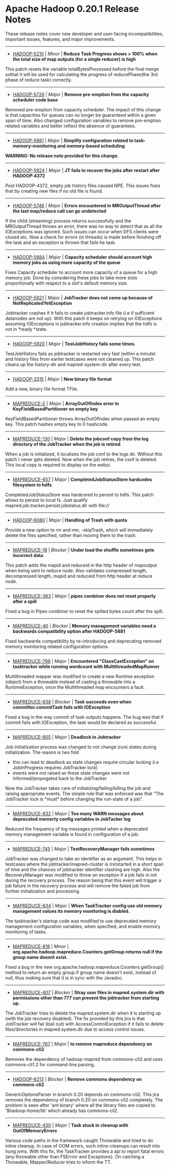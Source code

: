 
<!---
# Licensed to the Apache Software Foundation (ASF) under one
# or more contributor license agreements.  See the NOTICE file
# distributed with this work for additional information
# regarding copyright ownership.  The ASF licenses this file
# to you under the Apache License, Version 2.0 (the
# "License"); you may not use this file except in compliance
# with the License.  You may obtain a copy of the License at
#
#     http://www.apache.org/licenses/LICENSE-2.0
#
# Unless required by applicable law or agreed to in writing, software
# distributed under the License is distributed on an "AS IS" BASIS,
# WITHOUT WARRANTIES OR CONDITIONS OF ANY KIND, either express or implied.
# See the License for the specific language governing permissions and
# limitations under the License.
-->
# Apache Hadoop  0.20.1 Release Notes

These release notes cover new developer and user-facing incompatibilities, important issues, features, and major improvements.


---

* [HADOOP-5210](https://issues.apache.org/jira/browse/HADOOP-5210) | *Minor* | **Reduce Task Progress shows \> 100% when the total size of map outputs (for a single reducer) is high**

This patch resets the variable totalBytesProcessed before the final merge sothat it will be used for calculating the progress of reducePhase(the 3rd phase of reduce task) correctly.


---

* [HADOOP-5726](https://issues.apache.org/jira/browse/HADOOP-5726) | *Major* | **Remove pre-emption from the capacity scheduler code base**

Removed pre-emption from capacity scheduler. The impact of this change is that capacities for queues can no longer be guaranteed within a given span of time. Also changed configuration variables to remove pre-emption related variables and better reflect the absence of guarantees.


---

* [HADOOP-5881](https://issues.apache.org/jira/browse/HADOOP-5881) | *Major* | **Simplify configuration related to task-memory-monitoring and memory-based scheduling**

**WARNING: No release note provided for this change.**


---

* [HADOOP-5924](https://issues.apache.org/jira/browse/HADOOP-5924) | *Major* | **JT fails to recover the jobs after restart after HADOOP:4372**

Post HADOOP-4372, empty job history files caused NPE. This issues fixes that by creating new files if no old file is found.


---

* [HADOOP-5746](https://issues.apache.org/jira/browse/HADOOP-5746) | *Major* | **Errors encountered in MROutputThread after the last map/reduce call can go undetected**

If the child (streaming) process returns successfully and the MROutputThread throws an error, there was no way to detect that as all the IOExceptions was ignored. Such issues can occur when DFS clients were closed etc. Now a check for errors (in threads) is made before finishing off the task and an exception is thrown that fails he task.


---

* [HADOOP-5884](https://issues.apache.org/jira/browse/HADOOP-5884) | *Major* | **Capacity scheduler should account high memory jobs as using more capacity of the queue**

Fixes Capacity scheduler to account more capacity of a queue for a high memory job. Done by considering these jobs to
take more slots proportionally with respect to a slot\'s default memory size.


---

* [HADOOP-5921](https://issues.apache.org/jira/browse/HADOOP-5921) | *Major* | **JobTracker does not come up because of NotReplicatedYetException**

Jobtracker crashes if it fails to create jobtracker.info file (i.e if sufficient datanodes are not up). With this patch it keeps on retrying on IOExceptions assuming IOExceptions in jobtracker.info creation implies that the hdfs is not in \*ready \*state.


---

* [HADOOP-5920](https://issues.apache.org/jira/browse/HADOOP-5920) | *Major* | **TestJobHistory fails some times.**

TestJobHistory fails as jobtracker is restarted very fast (within a minute) and history files from earlier testcases were not cleaned up. This patch cleans up the history-dir and mapred-system-dir after every test.


---

* [HADOOP-3315](https://issues.apache.org/jira/browse/HADOOP-3315) | *Major* | **New binary file format**

Add a new, binary file format TFile.


---

* [MAPREDUCE-2](https://issues.apache.org/jira/browse/MAPREDUCE-2) | *Major* | **ArrayOutOfIndex error in KeyFieldBasedPartitioner on empty key**

KeyFieldBasedPartitioner throws ArrayOutOfIndex when passed an empty key. This patch hashes empty key to 0 hashcode.


---

* [MAPREDUCE-130](https://issues.apache.org/jira/browse/MAPREDUCE-130) | *Major* | **Delete the jobconf copy from the log directory of the JobTracker when the job is retired**

When a job is initialized, it localizes the job conf to the logs dir. Without this patch I never gets deleted. Now when the job retires, the conf is deleted. This local copy is required to display on the webui.


---

* [MAPREDUCE-657](https://issues.apache.org/jira/browse/MAPREDUCE-657) | *Major* | **CompletedJobStatusStore hardcodes filesystem to hdfs**

CompletedJobStatusStore was hardcored to persist to hdfs. This patch allows to persist to local fs. Just qualify mapred.job.tracker.persist.jobstatus.dir with file://


---

* [HADOOP-6080](https://issues.apache.org/jira/browse/HADOOP-6080) | *Major* | **Handling of  Trash with quota**

Provide a new option to rm and rmr, -skipTrash, which will immediately delete the files specified, rather than moving them to the trash.


---

* [MAPREDUCE-18](https://issues.apache.org/jira/browse/MAPREDUCE-18) | *Blocker* | **Under load the shuffle sometimes gets incorrect data**

This patch adds the mapid and reduceid in the http header of mapoutput when being sent to reduce node. Also validates compressed length, decompressed length, mapid and reduceid from http header at reduce node.


---

* [MAPREDUCE-383](https://issues.apache.org/jira/browse/MAPREDUCE-383) | *Major* | **pipes combiner does not reset properly after a spill**

Fixed a bug in Pipes combiner to reset the spilled bytes count after the spill.


---

* [MAPREDUCE-40](https://issues.apache.org/jira/browse/MAPREDUCE-40) | *Blocker* | **Memory management variables need a backwards compatibility option after HADOOP-5881**

Fixed backwards compatibility by re-introducing and deprecating removed memory monitoring related configuration options.


---

* [MAPREDUCE-796](https://issues.apache.org/jira/browse/MAPREDUCE-796) | *Major* | **Encountered "ClassCastException" on tasktracker while running wordcount with MultithreadedMapRunner**

Multithreaded mapper was modified to create a new Runtime exception (object) from a throwable instead of casting a throwable into a RuntimeException, once the Multithreaded map encounters a fault.


---

* [MAPREDUCE-838](https://issues.apache.org/jira/browse/MAPREDUCE-838) | *Blocker* | **Task succeeds even when committer.commitTask fails with IOException**

Fixed a bug in the way commit of task outputs happens. The bug was that if commit fails with IOException, the task would be declared as successful.


---

* [MAPREDUCE-805](https://issues.apache.org/jira/browse/MAPREDUCE-805) | *Major* | **Deadlock in Jobtracker**

Job initialization process was changed to not change (run) states during initialization. The reason is two fold
- this can lead to deadlock as state changes require circular locking (i.e JobInProgress requires JobTracker lock)
- events were not raised as these state changes were not informed/propogated back to the JobTracker

Now the JobTracker takes care of initializing/failing/killing the job and raising appropriate events. The simple rule that was enforced was that "The JobTracker lock is \*must\* before changing the run-state of a job".


---

* [MAPREDUCE-832](https://issues.apache.org/jira/browse/MAPREDUCE-832) | *Major* | **Too many WARN messages about deprecated memorty config variables in JobTacker log**

Reduced the frequency of log messages printed when a deprecated memory management variable is found in configuration of a job.


---

* [MAPREDUCE-745](https://issues.apache.org/jira/browse/MAPREDUCE-745) | *Major* | **TestRecoveryManager fails sometimes**

JobTracker was changed to take an identifier as an argument. This helps in testcases where the jobtracker/mapred-cluster is (re)started in a short span of time and the chances of jobtracker identifier clashing are high. Also the RecoveryManager was modified to throw an exception if a job fails in init during the recovery process. The reason being that this event will trigger a job failure in the recovery process and will remove the failed job from further initialization and processing.


---

* [MAPREDUCE-834](https://issues.apache.org/jira/browse/MAPREDUCE-834) | *Major* | **When TaskTracker config use old memory management values its memory monitoring is diabled.**

The tasktracker\'s startup code was modified to use deprecated memory management configuration variables, when specified, and enable memory monitoring of tasks.


---

* [MAPREDUCE-818](https://issues.apache.org/jira/browse/MAPREDUCE-818) | *Minor* | **org.apache.hadoop.mapreduce.Counters.getGroup returns null if the group name doesnt exist.**

Fixed a bug in the new org.apache.hadoop.mapreduce.Counters.getGroup() method to return an empty group if group name doesn\'t exist, instead of null, thus making sure that it is in sync with the Javadoc.


---

* [MAPREDUCE-807](https://issues.apache.org/jira/browse/MAPREDUCE-807) | *Blocker* | **Stray user files in mapred.system.dir with permissions other than 777 can prevent the jobtracker from starting up.**

The JobTracker tries to delete the mapred.system.dir when it is starting up (with the job recovery disabled). The fix provided by this jira is that JobTracker will fail (bail out) with AccessControlException if it fails to delete files/directories in mapred.system.dir due to access control issues.


---

* [MAPREDUCE-767](https://issues.apache.org/jira/browse/MAPREDUCE-767) | *Major* | **to remove mapreduce dependency on commons-cli2**

Removes the dependency of hadoop-mapred from commons-cli2 and uses commons-cli1.2 for command-line parsing.


---

* [HADOOP-6213](https://issues.apache.org/jira/browse/HADOOP-6213) | *Blocker* | **Remove commons dependency on commons-cli2**

GenericOptionsParser in branch 0.20 depends on commons-cli2. This jira removes the dependency of branch 0.20 on commons-cli2 completely. The problem is seen after \'ant binary\' where all the library files are copied to \'$hadoop-home/lib\' which already has commons-cli2.


---

* [MAPREDUCE-430](https://issues.apache.org/jira/browse/MAPREDUCE-430) | *Major* | **Task stuck in cleanup with OutOfMemoryErrors**

Various code paths in the framework caught Throwable and tried to do inline cleanup. In case of OOM errors, such inline-cleanups can result into hung jvms. With this fix, the TaskTracker provides a api to report fatal errors (any throwable other than FSErrror and Exceptions). On catching a Throwable, Mapper/Reducer tries to inform the TT.



